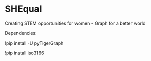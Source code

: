 # SHEqual
Creating STEM opportunities for women - Graph for a better world

Dependencies:

!pip install -U pyTigerGraph

!pip install iso3166
